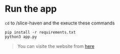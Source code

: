 # Run the app
`cd` to /slice-haven and the exeucte these commands
```
pip install -r requirements.txt
python3 app.py
```
> You can visite the website from [here](https://slice-haven.onrender.com/)
